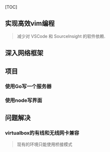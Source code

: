 [TOC]

## 实现高效vim编程

> 减少对 VSCode 和 SourceInsight 的软件依赖.

## 深入网络框架



## 项目

### 使用Go写一个服务器

### 使用node写界面



## 问题解决

### virtualbox的有线和无线网卡兼容

> 现有的环境只能使用桥接模式

